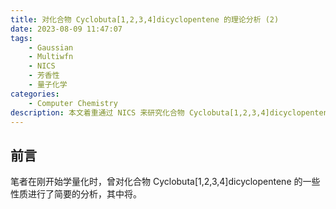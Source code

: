 ```yaml
---
title: 对化合物 Cyclobuta[1,2,3,4]dicyclopentene 的理论分析 (2)
date: 2023-08-09 11:47:07
tags:
	- Gaussian
	- Multiwfn
	- NICS
	- 芳香性
	- 量子化学
categories: 
	- Computer Chemistry
description: 本文着重通过 NICS 来研究化合物 Cyclobuta[1,2,3,4]dicyclopentene 的芳香性，是笔者第一篇博文的补充
---
```


## 前言

笔者在刚开始学量化时，曾对化合物 Cyclobuta[1,2,3,4]dicyclopentene 的一些性质进行了简要的分析，其中将。